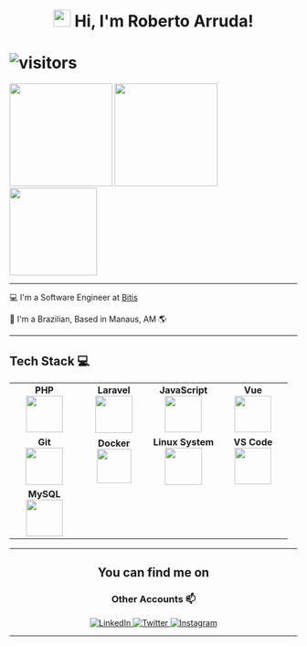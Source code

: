<h1 align="center">
  <img src="https://media.giphy.com/media/hvRJCLFzcasrR4ia7z/giphy.gif" width="30px"> Hi, I'm Roberto Arruda!
</h1>

# ![visitors](https://visitor-badge.glitch.me/badge?page_id=roberto0arruda.roberto0arruda)

<div>
  <img height='180rem' src='https://github-readme-stats.vercel.app/api?username=roberto0arruda&show_icons=true_color=fff&icon_color=79ff97&text_color=9f9f9f&bg_color=151515'>
  <img height='180rem' src='https://github-readme-stats.vercel.app/api/top-langs/?username=roberto0arruda&layout=compact&show_icons=true_color=fff&icon_color=79ff97&text_color=9f9f9f&bg_color=151515'>
  <img height='153rem' src='https://github-readme-stats.vercel.app/api/wakatime?username=roberto0arruda&layout=compact&show_icons=true_color=fff&icon_color=79ff97&text_color=9f9f9f&bg_color=151515'>
</div>

___
💻 I'm a Software Engineer at [Bitis](https://www.bitis.com.br/)

🏡 I'm a Brazilian, Based in Manaus, AM 🌎
___

## Tech Stack :computer:

<table>
  <tbody>
    <tr>
      <td width="25%" align="center">
        <span><b><center>PHP</center></b></span>
        <img height="64px" src="https://cdn.svgporn.com/logos/php.svg">
      </td>
      <td width="25%" align="center">
        <span><b><center>Laravel</center></b></span>
        <img height=65px src="https://cdn.svgporn.com/logos/laravel.svg">
      </td>
      <td width="25%" align="center">
        <span><b><center>JavaScript</center></b></span>
        <img height="64px" src="https://cdn.svgporn.com/logos/javascript.svg">
      </td>
      <td width="25%" align="center">
        <span><b><center>Vue</center></b></span>
        <img height="64px" src="https://cdn.svgporn.com/logos/vue.svg">
      </td>
    </tr>
    <tr>
      <td width="25%" align="center">
        <span><b><center>Git</center></b></span>
        <img height=65px src="https://git-scm.com/images/logos/downloads/Git-Logo-2Color.png">
      </td>
      <td width="25%" align="center">
        <span><b><center>Docker</center></b></span>
        <img height=60px src="https://encrypted-tbn0.gstatic.com/images?q=tbn%3AANd9GcTApU_6Eg4oWx3NMhLifHmNEkxjeMxfd3oGUA&usqp=CAU">
      </td>
      <td width="25%" align="center">
        <span><b><center>Linux System</center></b></span>
        <img height=65px src="https://upload.wikimedia.org/wikipedia/commons/a/af/Tux.png">
      </td>
      <td width="25%" align="center">
        <span><b><center>VS Code</center></b></span>
        <img height="64px" src="https://cdn.svgporn.com/logos/visual-studio-code.svg">
      </td>
    </tr>
    <tr>
      <td width="25%" align="center">
        <span><b><center>MySQL</center></b></span>
        <img height="64px" src="https://cdn.svgporn.com/logos/mysql.svg">
      </td>
    </tr>
  </tbody>
</table>

___
<h2 align="center">You can find me on</h2>
<h3 align="center"> Other Accounts 📫 </h3>

<p align="center">
  <a href="https://www.linkedin.com/in/roberto0arruda/">
    <img alt="LinkedIn" src="https://img.shields.io/badge/-LinkedIn-blue?style=for-the-badge&logo=Linkedin&logoColor=white">
  </a>
  <a href="https://twitter.com/roberto0arruda">
    <img alt="Twitter" src="https://img.shields.io/badge/-Twitter-1ca0f1?style=for-the-badge&labelColor=1ca0f1&logo=twitter&logoColor=white">
  </a>
  <a href="https://instagram.com/smrtdvlpr">
    <img alt="Instagram" src="https://img.shields.io/badge/instagram-%23E4405F.svg?&style=for-the-badge&logo=instagram&logoColor=white" />
  </a>
</p>

___
